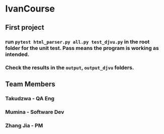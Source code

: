 # IvanCourse

## First project

### run `pytest html_parser.py all.py test_djvu.py` in the root folder for the unit test. Pass means the program is working as intended. 
###  Check the results in the `output`, `output_djvu` folders.

## Team Members 
### Takudzwa - QA Eng
### Mumina - Software Dev
### Zhang Jia - PM

